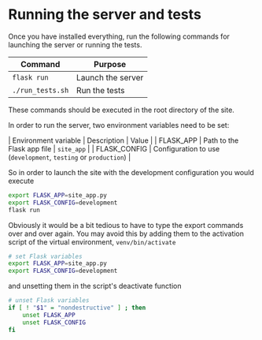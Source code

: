 # Running the server and tests

Once you have installed everything, run the following commands for launching the server or running the tests.

| Command | Purpose |
| --- | --- |
| `flask run` | Launch the server |
| `./run_tests.sh` | Run the tests |

These commands should be executed in the root directory of the site.

In order to run the server, two environment variables need to be set:

| Environment variable | Description | Value |
| FLASK_APP | Path to the Flask app file | `site_app` |
| FLASK_CONFIG | Configuration to use (`development`, `testing` or `production`) | 

So in order to launch the site with the development configuration you would execute

```bash
export FLASK_APP=site_app.py
export FLASK_CONFIG=development
flask run
```

Obviously it would be a bit tedious to have to type the export commands over and over again. You may avoid this by adding them to the activation script of the virtual environment, `venv/bin/activate`

```bash
# set Flask variables
export FLASK_APP=site_app.py
export FLASK_CONFIG=development
```

and unsetting them in the script's deactivate function

```bash
# unset Flask variables
if [ ! "$1" = "nondestructive" ] ; then
    unset FLASK_APP
    unset FLASK_CONFIG
fi
```

